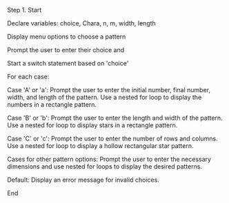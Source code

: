 Step 1. Start

Declare variables: choice, Chara, n, m, width, length

Display menu options to choose a pattern

Prompt the user to enter their choice and

Start a switch statement based on 'choice'

For each case:

Case 'A' or 'a': Prompt the user to enter the initial number, final number, width, and length of the pattern. Use a nested for loop to display the numbers in a rectangle pattern.

Case 'B' or 'b': Prompt the user to enter the length and width of the pattern. Use a nested for loop to display stars in a rectangle pattern.

Case 'C' or 'c': Prompt the user to enter the number of rows and columns. Use a nested for loop to display a hollow rectangular star pattern.

Cases for other pattern options: Prompt the user to enter the necessary dimensions and use nested for loops to display the desired patterns.

Default: Display an error message for invalid choices.

End